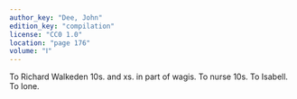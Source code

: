 ```yaml
---
author_key: "Dee, John"
edition_key: "compilation"
license: "CC0 1.0"
location: "page 176"
volume: "Ⅰ"
---
```

To Richard Walkeden 10s. and xs. in part of wagis. To nurse 10s. To Isabell. To
Ione.
